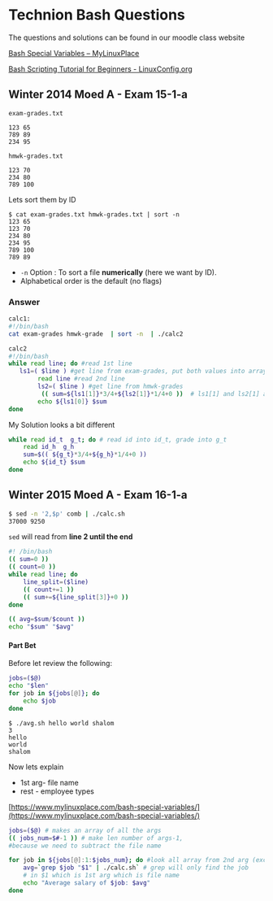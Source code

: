 # Technion Bash Questions

The questions and solutions can be found in our moodle class website

[Bash Special Variables – MyLinuxPlace](https://www.mylinuxplace.com/bash-special-variables/)

[Bash Scripting Tutorial for Beginners - LinuxConfig.org](https://linuxconfig.org/bash-scripting-tutorial-for-beginners#h12-input-output-and-error-redirections)

## Winter 2014 Moed A - Exam 15-1-a

`exam-grades.txt`

```text
123 65
789 89
234 95
```

`hmwk-grades.txt`

```text
123 70
234 80
789 100
```

Lets sort them by ID

```text
$ cat exam-grades.txt hmwk-grades.txt | sort -n
123 65
123 70
234 80
234 95
789 100
789 89
```

* `-n` Option : To sort a file **numerically** \(here we want by ID\).
* Alphabetical order is the default \(no flags\)

### Answer

```bash
calc1:
#!/bin/bash
cat exam-grades hmwk-grade  | sort -n  | ./calc2
```

```bash
calc2
#!/bin/bash
while read line; do #read 1st line
   ls1=( $line ) #get line from exam-grades, put both values into array, ls-line split
        read line #read 2nd line
        ls2=( $line ) #get line from hmwk-grades
         (( sum=${ls1[1]}*3/4+${ls2[1]}*1/4+0 ))  # ls1[1] and ls2[1] are the grades
        echo ${ls1[0]} $sum
done
```

My Solution looks a bit different

```bash
while read id_t  g_t; do # read id into id_t, grade into g_t
    read id_h  g_h
    sum=$(( ${g_t}*3/4+${g_h}*1/4+0 ))
    echo ${id_t} $sum
done
```

## Winter 2015 Moed A - Exam 16-1-a

```bash
$ sed -n '2,$p' comb | ./calc.sh
37000 9250
```

`sed` will read from **line 2 until the end**

```bash
#! /bin/bash
(( sum=0 ))
(( count=0 ))
while read line; do
    line_split=($line)
    (( count+=1 ))
    (( sum+=${line_split[3]}+0 ))
done

(( avg=$sum/$count ))
echo "$sum" "$avg"
```

#### Part Bet

Before let review the following:

```bash
jobs=($@)
echo "$len"
for job in ${jobs[@]}; do
    echo $job
done
```

```text
$ ./avg.sh hello world shalom
3
hello
world
shalom
```

Now lets explain

* 1st arg- file name
* rest - employee types

[https://www.mylinuxplace.com/bash-special-variables/](https://www.mylinuxplace.com/bash-special-variables/)

```bash
jobs=($@) # makes an array of all the args
(( jobs_num=$#-1 )) # make len number of args-1,
#because we need to subtract the file name

for job in ${jobs[@]:1:$jobs_num}; do #look all array from 2nd arg (exclude filename) until last
    avg=`grep $job "$1" | ./calc.sh` # grep will only find the job
    # in $1 which is 1st arg which is file name 
    echo "Average salary of $job: $avg"
done
```

